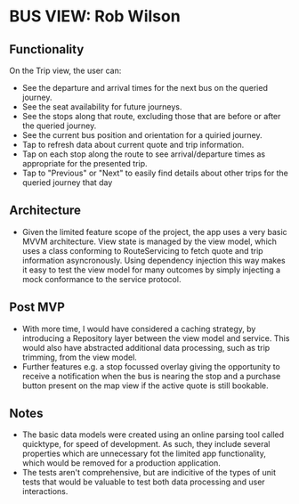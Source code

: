 # BUS VIEW: Rob Wilson
## Functionality
On the Trip view, the user can:
- See the departure and arrival times for the next bus on the queried journey.
- See the seat availability for future journeys.
- See the stops along that route, excluding those that are before or after the queried journey.
- See the current bus position and orientation for a quiried journey.
- Tap to refresh data about current quote and trip information.
- Tap on each stop along the route to see arrival/departure times as appropriate for the presented trip.
- Tap to "Previous" or "Next" to easily find details about other trips for the queried journey that day

## Architecture
- Given the limited feature scope of the project, the app uses a very basic MVVM architecture. View state is managed by the view model, which uses a class conforming to RouteServicing to fetch quote and trip information asyncronously. Using dependency injection this way makes it easy to test the view model for many outcomes by simply injecting a mock conformance to the service protocol.

## Post MVP
- With more time, I would have considered a caching strategy, by introducing a Repository layer between the view model and service. This would also have abstracted additional data processing, such as trip trimming, from the view model.
- Further features e.g. a stop focussed overlay giving the opportunity to receive a notification when the bus is nearing the stop and a purchase button present on the map view if the active quote is still bookable.

## Notes
- The basic data models were created using an online parsing tool called quicktype, for speed of development. As such, they include several properties which are unnecessary fot the limited app functionality, which would be removed for a production application.
- The tests aren't comprehensive, but are indicitive of the types of unit tests that would be valuable to test both data processing and user interactions.
